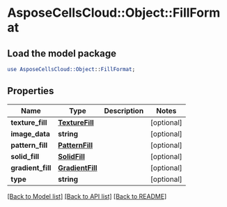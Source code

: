 # AsposeCellsCloud::Object::FillFormat

## Load the model package
```perl
use AsposeCellsCloud::Object::FillFormat;
```

## Properties
Name | Type | Description | Notes
------------ | ------------- | ------------- | -------------
**texture_fill** | [**TextureFill**](TextureFill.md) |  | [optional] 
**image_data** | **string** |  | [optional] 
**pattern_fill** | [**PatternFill**](PatternFill.md) |  | [optional] 
**solid_fill** | [**SolidFill**](SolidFill.md) |  | [optional] 
**gradient_fill** | [**GradientFill**](GradientFill.md) |  | [optional] 
**type** | **string** |  | [optional] 

[[Back to Model list]](../README.md#documentation-for-models) [[Back to API list]](../README.md#documentation-for-api-endpoints) [[Back to README]](../README.md)


